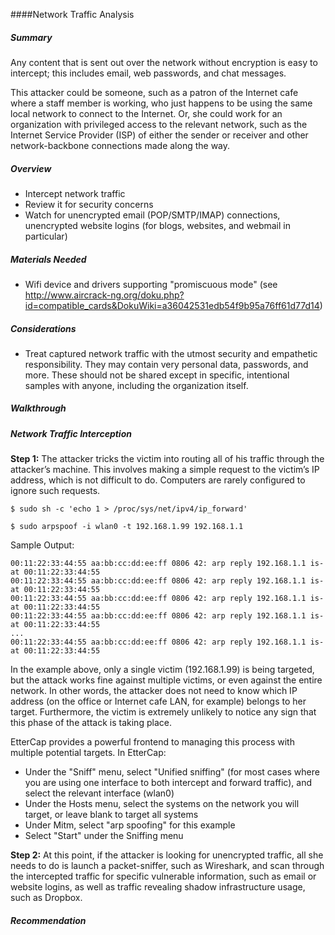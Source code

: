 ####Network Traffic Analysis

##### Summary

Any content that is sent out over the network without encryption is easy to intercept; this includes email, web passwords, and chat messages.

This attacker could be someone, such as a patron of the Internet cafe where a staff member is working, who just happens to be using the same local network to connect to the Internet. Or, she could work for an organization with privileged access to the relevant network, such as the Internet Service Provider (ISP) of either the sender or receiver and other network-backbone connections made along the way.


##### Overview

* Intercept network traffic
* Review it for security concerns
* Watch for unencrypted email (POP/SMTP/IMAP) connections, unencrypted website logins (for blogs, websites, and webmail in particular)

##### Materials Needed 

* Wifi device and drivers supporting "promiscuous mode" (see http://www.aircrack-ng.org/doku.php?id=compatible_cards&DokuWiki=a36042531edb54f9b95a76ff61d77d14)

##### Considerations

* Treat captured network traffic with the utmost security and empathetic
responsibility. They may contain very personal data, passwords, and more. These
should not be shared except in specific, intentional samples with anyone, including
the organization itself.

##### Walkthrough

##### Network Traffic Interception

**Step 1:** The attacker tricks the victim into routing all of his traffic through the attacker’s machine. This involves making a simple request to the victim’s IP address, which is not difficult to do. Computers are rarely configured to ignore such requests.

```
$ sudo sh -c 'echo 1 > /proc/sys/net/ipv4/ip_forward'

$ sudo arpspoof -i wlan0 -t 192.168.1.99 192.168.1.1
```

Sample Output:

```
00:11:22:33:44:55 aa:bb:cc:dd:ee:ff 0806 42: arp reply 192.168.1.1 is-at 00:11:22:33:44:55
00:11:22:33:44:55 aa:bb:cc:dd:ee:ff 0806 42: arp reply 192.168.1.1 is-at 00:11:22:33:44:55
00:11:22:33:44:55 aa:bb:cc:dd:ee:ff 0806 42: arp reply 192.168.1.1 is-at 00:11:22:33:44:55
00:11:22:33:44:55 aa:bb:cc:dd:ee:ff 0806 42: arp reply 192.168.1.1 is-at 00:11:22:33:44:55
...
00:11:22:33:44:55 aa:bb:cc:dd:ee:ff 0806 42: arp reply 192.168.1.1 is-at 00:11:22:33:44:55
```

In the example above, only a single victim (192.168.1.99) is being targeted, but the attack works fine against multiple victims, or even against the entire network. In other words, the attacker does not need to know which IP address (on the office or Internet cafe LAN, for example) belongs to her target. Furthermore, the victim is extremely unlikely to notice any sign that this phase of the attack is taking place.

EtterCap provides a powerful frontend to managing this process with multiple potential targets.  In EtterCap:

* Under the "Sniff" menu, select "Unified sniffing" (for most cases where you are using one interface to both intercept and forward traffic), and select the relevant interface (wlan0)
* Under the Hosts menu, select the systems on the network you will target, or leave blank to target all systems
* Under Mitm, select "arp spoofing" for this example
* Select "Start" under the Sniffing menu

<Ettercap Screenshot>

**Step 2:** At this point, if the attacker is looking for unencrypted traffic, all she needs to do is launch a packet-sniffer, such as Wireshark, and scan through the intercepted traffic for specific vulnerable information, such as email or website logins, as well as traffic revealing shadow infrastructure usage, such as Dropbox.

<Wireshark screenshot>

##### Recommendation

